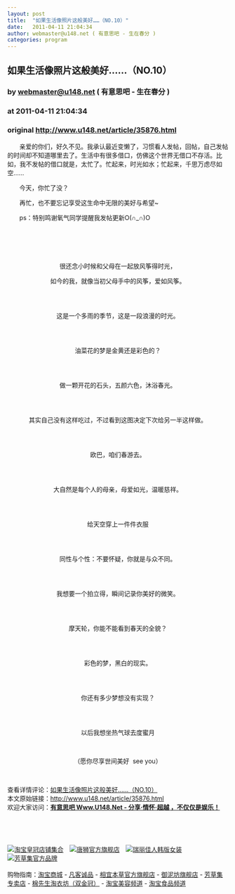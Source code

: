 ```yaml
---
layout: post
title:  "如果生活像照片这般美好……（NO.10）"
date:   2011-04-11 21:04:34
author: webmaster@u148.net ( 有意思吧 - 生在春分 )
categories: program
---
```


## 如果生活像照片这般美好……（NO.10）
### by webmaster@u148.net ( 有意思吧 - 生在春分 )
### at 2011-04-11 21:04:34
### original <http://www.u148.net/article/35876.html>

<p align="left">       亲爱的你们，好久不见。我承认最近变懒了，习惯看人发帖，回帖，自己发帖的时间却不知道哪里去了。生活中有很多借口，仿佛这个世界无借口不存活。比如，我不发帖的借口就是，太忙了。忙起来，时光如水；忙起来，千思万虑尽如空……</p>
<p align="left">       今天，你忙了没？</p>
<p align="left">       再忙，也不要忘记享受这生命中无限的美好与希望~</p>
<p align="left">       ps：特别鸣谢氧气同学提醒我发帖更新O(∩_∩)O</p>
<p align="left"> </p>
<p align="center">
<p align="center"> </p>
<p align="center"><img alt="" src="http://file3.u148.net/2011/4/images/meihao10/14.jpg" border="0"></p>
<p align="center">很还念小时候和父母在一起放风筝得时光，</p>
<p align="center">如今的我，就像当初父母手中的风筝，爱如风筝。</p>
<p align="center"> </p>
<p align="center"><img title="如果生活像照片这般美好……（NO.10）" alt="" src="http://file3.u148.net/2011/4/images/meihao10/1.jpg" border="0"></p>
<p align="center">这是一个多雨的季节，这是一段浪漫的时光。</p>
<p align="center"> </p>
<p align="center"><img alt="" src="http://file3.u148.net/2011/4/images/meihao10/3.jpg" border="0"></p>
<p align="center">油菜花的梦是金黄还是彩色的？</p>
<p align="center"> </p>
<p align="center"><img alt="" src="http://file3.u148.net/2011/4/images/meihao10/6.jpg" border="0"></p>
<p align="center">做一颗开花的石头，五颜六色，沐浴春光。</p>
<p align="center"> </p>
<p align="center"><img alt="" src="http://file3.u148.net/2011/4/images/meihao10/7.jpg" border="0"></p>
<p align="center">其实自己没有这样吃过，不过看到这图决定下次给另一半这样做。</p>
<p align="center"> </p>
<p align="center"><img alt="" src="http://file3.u148.net/2011/4/images/meihao10/8.jpg" border="0"></p>
<p align="center">欧巴，咱们春游去。</p>
<p align="center"> </p>
<p align="center"><img alt="" src="http://file3.u148.net/2011/4/images/meihao10/9.jpg" border="0"></p>
<p align="center">大自然是每个人的母亲，母爱如光，温暖慈祥。</p>
<p align="center"> </p>
<p align="center"><img alt="" src="http://file3.u148.net/2011/4/images/meihao10/12.jpg" border="0"></p>
<p align="center">给天空穿上一件件衣服</p>
<p align="center"> </p>
<p align="center"><img alt="" src="http://file3.u148.net/2011/4/images/meihao10/5.jpg" border="0"></p>
<p align="center">同性与个性：不要怀疑，你就是与众不同。</p>
<p align="center"> </p>
<p align="center"><img alt="" src="http://file3.u148.net/2011/4/images/meihao10/2.jpg" border="0"></p>
<p align="center">我想要一个拍立得，瞬间记录你美好的微笑。</p>
<p align="center"> </p>
<p align="center"><img alt="" src="http://file3.u148.net/2011/4/images/meihao10/10.jpg" border="0"></p>
<p align="center">摩天轮，你能不能看到春天的全貌？</p>
<p align="center"> </p>
<p align="center"><img alt="" src="http://file3.u148.net/2011/4/images/meihao10/11.jpg" border="0"></p>
<p align="center">彩色的梦，黑白的现实。</p>
<p align="center"> </p>
<p align="center"><img alt="" src="http://file3.u148.net/2011/4/images/meihao10/13.jpg" border="0"></p>
<p align="center">你还有多少梦想没有实现？</p>
<p align="center"> </p>
<p align="center"><img alt="" src="http://file3.u148.net/2011/4/images/meihao10/4.jpg" border="0"></p>
<p align="center">以后我想坐热气球去度蜜月</p>
<p align="center"> </p>
<p align="center">（愿你尽享世间美好  see you）</p><p> </p><div>查看详情评论：<a href="http://www.u148.net/article/35876.html">如果生活像照片这般美好……（NO.10）</a></div><div>本文原始链接：<a href="http://www.u148.net/article/35876.html">http://www.u148.net/article/35876.html</a></div><div>欢迎大家访问：<a href="http://www.u148.net"><strong>有意思吧 Www.U148.Net - 分享·情怀·超越 ，不仅仅是娱乐！</strong></a></div><p> </p><p> </p><a href="http://www.taobao.com/go/chn/tbk_channel/huangguan.php?pid=mm_26142575_0_0&amp;eventid=101858"><img src="http://img.u148.net/activity/2011/huangguan_0319.gif" border="0" title="淘宝皇冠店铺集合"></a>　<a href="http://s.click.taobao.com/t_8?e=7HZ5x%2BOzdZw3MJ5XNVaeYMVpGMI%3D&amp;p=mm_26142575_0_0"><img src="http://img.u148.net/activity/2011/tonlion_0319.gif" border="0" title="唐狮官方旗舰店"></a>　<a href="http://s.click.taobao.com/t_8?e=7HZ5x%2BOzdZbNTie4k9bo3RNl%2FRQ%3D&amp;p=mm_26142575_0_0"><img src="http://img.u148.net/activity/2011/ruili_0319.gif" border="0" title="瑞丽佳人韩版女装"></a>　<a href="http://s.click.taobao.com/t_8?e=7HZ5x%2BOzffMzeCXcGUBPcs8Bhg%3D%3D&amp;p=mm_26142575_0_0"><img src="http://img.u148.net/activity/2011/fangcaoji_0319.gif" border="0" title="芳草集官方品牌"></a><div> </div><div>购物指南：<a href="http://s.click.taobao.com/t_9?p=mm_26142575_0_0&amp;l=http%3A%2F%2Fmall.taobao.com%2F&amp;eventid=101766">淘宝商城</a> - <a href="http://www.vancl.com/WebSource/WebSource.aspx?source=u148_net&amp;url=http://www.vancl.com/">凡客诚品</a> - <a href="http://s.click.taobao.com/t_8?e=7HZ5x%2BOzffe9i%2BDmjCSwTXgtUg%3D%3D&amp;p=mm_26142575_0_0">相宜本草官方旗舰店</a> - <a href="http://s.click.taobao.com/t_8?e=7HZ5x%2BOzffMzdZiOKjBnKea5jQ%3D%3D&amp;p=mm_26142575_0_0">御泥坊旗舰店</a> - <a href="http://s.click.taobao.com/t_8?e=7HZ5x%2BOzffMzeCXcGUBPcs8Bhg%3D%3D&amp;p=mm_26142575_0_0">芳草集专卖店</a> - <a href="http://s.click.taobao.com/a/qvMnXmsZsMA=-26142575">棉先生淘衣坊（双金冠）</a> - <a href="http://www.taobao.com/go/chn/tbk_channel/beauty.php?pid=mm_26142575_0_0&amp;eventid=101328">淘宝美容频道</a> - <a href="http://www.taobao.com/go/chn/tbk_channel/food.php?pid=mm_26142575_0_0&amp;eventid=101865">淘宝食品频道</a></div><p> </p></p>